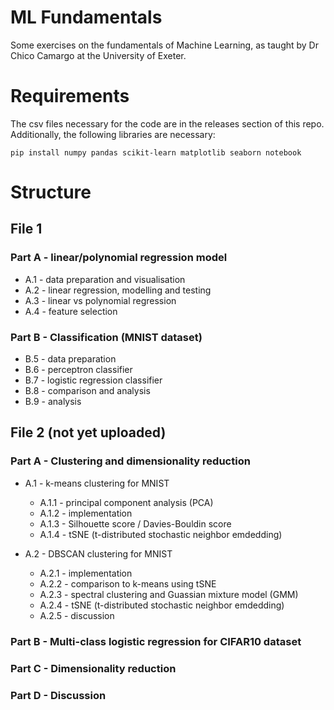 # ML Fundamentals  
Some exercises on the fundamentals of Machine Learning, as taught by Dr Chico Camargo at the University of Exeter.  

# Requirements  
The csv files necessary for the code are in the releases section of this repo.  
Additionally, the following libraries are necessary:
```
pip install numpy pandas scikit-learn matplotlib seaborn notebook
```

# Structure

## File 1

### Part A - linear/polynomial regression model
- A.1 - data preparation and visualisation
- A.2 - linear regression, modelling and testing
- A.3 - linear vs polynomial regression
- A.4 - feature selection

### Part B - Classification (MNIST dataset)
- B.5 - data preparation
- B.6 - perceptron classifier
- B.7 - logistic regression classifier
- B.8 - comparison and analysis
- B.9 - analysis


## File 2 (not yet uploaded)

### Part A - Clustering and dimensionality reduction
- A.1 - k-means clustering for MNIST

  - A.1.1 - principal component analysis (PCA)
  - A.1.2 - implementation
  - A.1.3 - Silhouette score / Davies-Bouldin score
  - A.1.4 - tSNE (t-distributed stochastic neighbor emdedding)
    
- A.2 - DBSCAN clustering for MNIST

  - A.2.1 - implementation
  - A.2.2 - comparison to k-means using tSNE
  - A.2.3 - spectral clustering and Guassian mixture model (GMM)
  - A.2.4 - tSNE (t-distributed stochastic neighbor emdedding)
  - A.2.5 - discussion
    
### Part B - Multi-class logistic regression for CIFAR10 dataset

### Part C - Dimensionality reduction

### Part D - Discussion
  
